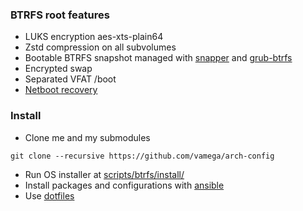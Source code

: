 ### BTRFS root features

- LUKS encryption aes-xts-plain64
- Zstd compression on all subvolumes
- Bootable BTRFS snapshot managed with [snapper](https://github.com/openSUSE/snapper) and [grub-btrfs](https://github.com/Antynea/grub-btrfs)
- Encrypted swap
- Separated VFAT /boot
- [Netboot recovery](https://eoli3n.github.io/archlinux/2020/04/25/recovery.html)

### Install

- Clone me and my submodules
```
git clone --recursive https://github.com/vamega/arch-config
```
- Run OS installer at [scripts/btrfs/install/](scripts/)
- Install packages and configurations with [ansible](ansible)
- Use [dotfiles](https://github.com/eoli3n/dotfiles)
